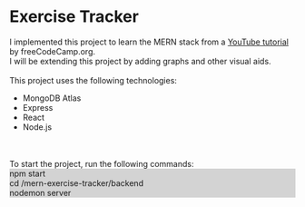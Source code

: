 <h1>Exercise Tracker</h1>
I implemented this project to learn the MERN stack from a <a href="https://www.youtube.com/watch?v=7CqJlxBYj-M">YouTube tutorial</a> by freeCodeCamp.org.<br>
I will be extending this project by adding graphs and other visual aids.<br><br>
This project uses the following technologies:
<ul>
<li>MongoDB Atlas</li>
<li>Express</li>
<li>React</li>
<li>Node.js</li>
</ul>
<br><br>
To start the project, run the following commands:
<div style="background-color: lightgrey">
npm start<br>
cd /mern-exercise-tracker/backend<br>
nodemon server<br>
</div>

